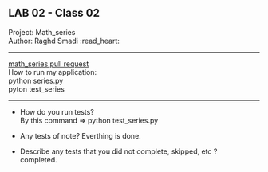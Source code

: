 ## LAB 02 - Class 02
Project: Math_series <br>
Author: Raghd Smadi :read_heart:

********************************************************
[math_series pull request](https://github.com/Raghdsmadi/math-series/pull/1) <br>
How to run my application: <br>
python series.py <br>
pyton test_series <br>


*********************************************************

- How do you run tests? <br>By this command => python test_series.py <br>


- Any tests of note? Everthing is done. <br>

- Describe any tests that you did not complete, skipped, etc ?<br>
completed.
